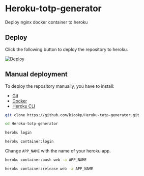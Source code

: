 # Heroku-totp-generator

Deploy nginx docker container to heroku

## Deploy

Click the following button to deploy the repository to heroku.

[![Deploy](https://www.herokucdn.com/deploy/button.svg)](https://heroku.com/deploy)

## Manual deployment

To deploy the repository manually, you have to install:

* [Git](https://git-scm.com/book/en/v2/Getting-Started-Installing-Git)
* [Docker](https://docs.docker.com/install/)
* [Heroku CLI](https://devcenter.heroku.com/articles/heroku-cli)

```bash
git clone https://github.com/kiookp/Heroku-totp-generator.git
```

```bash
cd Heroku-totp-generator
```

```bash
heroku login
```

```bash
heroku container:login
```

Change `APP_NAME` with the name of your heroku app.

```bash
heroku container:push web -a APP_NAME
```

```bash
heroku container:release web -a APP_NAME
```

